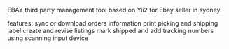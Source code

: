 EBAY third party management tool based on Yii2 for Ebay seller in sydney.

features:
sync or download orders information
print picking and shipping label
create and revise listings
mark shipped and add tracking numbers using scanning input device
